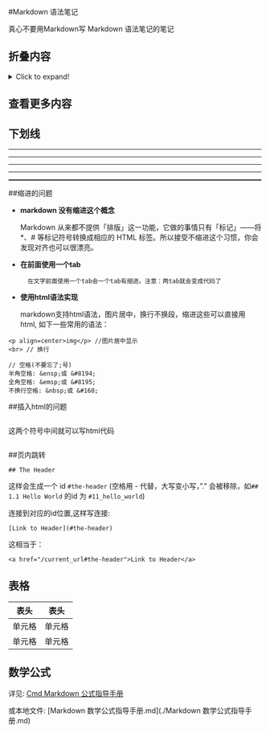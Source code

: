 #Markdown 语法笔记

真心不要用Markdown写 Markdown 语法笔记的笔记


## 折叠内容
<details>
  <summary>Click to expand!</summary>
  
## Heading

折叠内容的更多信息

1. A numbered
2. list
 * With some
 * Sub bullets
</details>

## 查看更多内容

<!-- more -->

## 下划线
---
***
___
<hr>
<hr style="border:1px solid gray"> </hr>

##缩进的问题

- **markdown 没有缩进这个概念**

	Markdown 从来都不提供「排版」这一功能，它做的事情只有「标记」——将*、# 等标记符号转换成相应的 HTML 标签。所以接受不缩进这个习惯，你会发现对齐也可以很漂亮。

- **在前面使用一个tab**
	
		在文字前面使用一个tab会一个tab有缩进。注意：两tab就会变成代码了
	
- **使用html语法实现**

	markdown支持html语法，图片居中，换行不换段，缩进这些可以直接用html, 如下一些常用的语法：

```
<p align=center>img</p> //图片居中显示
<br> // 换行

// 空格(不要忘了;号)
半角空格: &ensp;或 &#8194;
全角空格: &emsp;或 &#8195;
不换行空格: &nbsp;或 &#160;
```

##插入html的问题
```
 ```
 这两个符号中间就可以写html代码 
 ```
```

##页内跳转

```
## The Header
```

这样会生成一个 id `#the-header` (空格用 - 代替，大写变小写，”.” 会被移除，如`## 1.1 Hello World` 的id 为 `#11_hello_world`)

连接到对应的id位置,这样写连接:

```
[Link to Header](#the-header)
```

这相当于：
```
<a href="/current_url#the-header">Link to Header</a>
```

## 表格

|  表头   | 表头  |
|  ----  | ----  |
| 单元格  | 单元格 |
| 单元格  | 单元格 |


## 数学公式
详见: [Cmd Markdown 公式指导手册](https://ericp.cn/cmd)

或本地文件: [Markdown 数学公式指导手册.md](./Markdown 数学公式指导手册.md)





